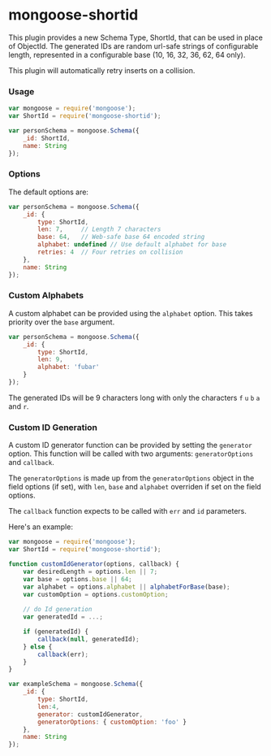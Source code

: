 mongoose-shortid
================

This plugin provides a new Schema Type, ShortId, that can be used in place of ObjectId. The generated IDs are random url-safe strings of configurable length, represented in a configurable base (10, 16, 32, 36, 62, 64 only).

This plugin will automatically retry inserts on a collision.

### Usage

```javascript
var mongoose = require('mongoose');
var ShortId = require('mongoose-shortid');

var personSchema = mongoose.Schema({
    _id: ShortId,
    name: String
});
```

### Options

The default options are:

```javascript
var personSchema = mongoose.Schema({
    _id: {
        type: ShortId,
        len: 7,     // Length 7 characters
        base: 64,   // Web-safe base 64 encoded string
        alphabet: undefined // Use default alphabet for base
        retries: 4  // Four retries on collision
    },
    name: String
});
```

### Custom Alphabets

A custom alphabet can be provided using the `alphabet` option. This takes priority over the `base` argument.

```javascript
var personSchema = mongoose.Schema({
    _id: {
        type: ShortId,
        len: 9,
        alphabet: 'fubar'
    }
});
```

The generated IDs will be 9 characters long with only the characters `f` `u` `b` `a` and `r`.


### Custom ID Generation

A custom ID generator function can be provided by setting the `generator` option. This function will be called with two arguments: `generatorOptions` and `callback`.

The `generatorOptions` is made up from the `generatorOptions` object in the field options (if set), with `len`, `base` and `alphabet` overriden if set on the field options.

The `callback` function expects to be called with `err` and `id` parameters.

Here's an example:

```javascript
var mongoose = require('mongoose');
var ShortId = require('mongoose-shortid');

function customIdGenerator(options, callback) {
    var desiredLength = options.len || 7;
    var base = options.base || 64;
    var alphabet = options.alphabet || alphabetForBase(base);
    var customOption = options.customOption;
    
    // do Id generation
    var generatedId = ...;

    if (generatedId) {
        callback(null, generatedId);
    } else {
        callback(err);
    }
}

var exampleSchema = mongoose.Schema({
    _id: {
        type: ShortId,
        len:4,
        generator: customIdGenerator,
        generatorOptions: { customOption: 'foo' }
    },
    name: String
});

```
